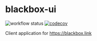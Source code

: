 # blackbox-ui

![workflow status](https://github.com/szelep/blackbox-ui/actions/workflows/main.yml/badge.svg)
[![codecov](https://codecov.io/gh/szelep/blackbox-ui/branch/main/graph/badge.svg?token=C5205KODDP)](https://codecov.io/gh/szelep/blackbox-ui)

Client application for https://blackbox.link
